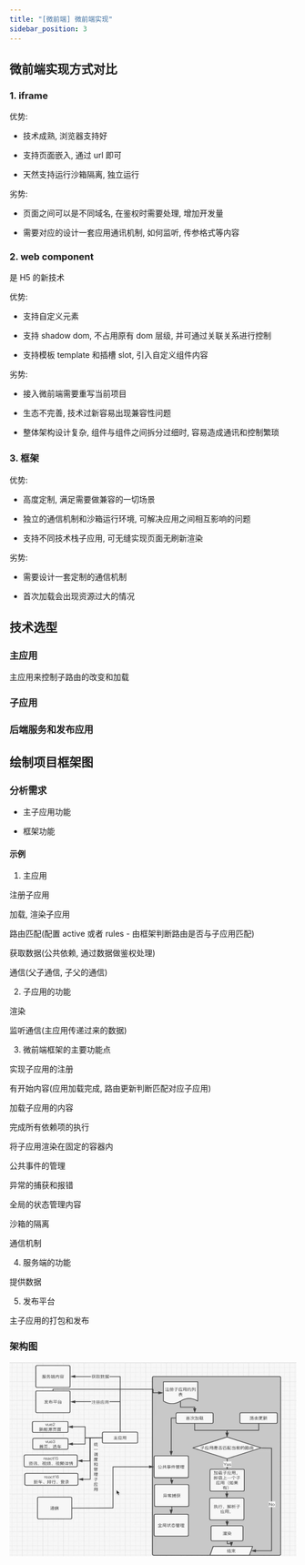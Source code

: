 ```yaml
---
title: "[微前端] 微前端实现"
sidebar_position: 3
---
```


## 微前端实现方式对比

### 1. iframe

优势:

- 技术成熟, 浏览器支持好

- 支持页面嵌入, 通过 url 即可

- 天然支持运行沙箱隔离, 独立运行

劣势:

- 页面之间可以是不同域名, 在鉴权时需要处理, 增加开发量

- 需要对应的设计一套应用通讯机制, 如何监听, 传参格式等内容

### 2. web component

是 H5 的新技术

优势:

- 支持自定义元素

- 支持 shadow dom, 不占用原有 dom 层级, 并可通过关联关系进行控制

- 支持模板 template 和插槽 slot, 引入自定义组件内容

劣势:

- 接入微前端需要重写当前项目

- 生态不完善, 技术过新容易出现兼容性问题

- 整体架构设计复杂, 组件与组件之间拆分过细时, 容易造成通讯和控制繁琐

### 3. 框架

优势:

- 高度定制, 满足需要做兼容的一切场景

- 独立的通信机制和沙箱运行环境, 可解决应用之间相互影响的问题

- 支持不同技术栈子应用, 可无缝实现页面无刷新渲染

劣势:

- 需要设计一套定制的通信机制

- 首次加载会出现资源过大的情况

## 技术选型

### 主应用

主应用来控制子路由的改变和加载

### 子应用

### 后端服务和发布应用

## 绘制项目框架图

### 分析需求

- 主子应用功能

- 框架功能

#### 示例

1. 主应用

注册子应用

加载, 渲染子应用

路由匹配(配置 active 或者 rules - 由框架判断路由是否与子应用匹配)

获取数据(公共依赖, 通过数据做鉴权处理)

通信(父子通信, 子父的通信)

2. 子应用的功能

渲染

监听通信(主应用传递过来的数据)

3. 微前端框架的主要功能点

实现子应用的注册

有开始内容(应用加载完成, 路由更新判断匹配对应子应用)

加载子应用的内容

完成所有依赖项的执行

将子应用渲染在固定的容器内

公共事件的管理

异常的捕获和报错

全局的状态管理内容

沙箱的隔离

通信机制

4. 服务端的功能

提供数据

5. 发布平台

主子应用的打包和发布

### 架构图

![jiagoutu](assets/jiagoutu.jpg)
